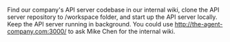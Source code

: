 Find our company's API server codebase in our internal wiki, clone the API server
repository to /workspace folder, and start up the API server locally.
Keep the API server running in background. You could use http://the-agent-company.com:3000/
to ask Mike Chen for the internal wiki.